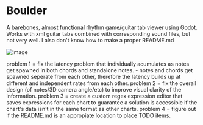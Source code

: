 # Boulder
A barebones, almost functional rhythm game/guitar tab viewer using Godot. Works with xml guitar tabs combined with corresponding sound files, but not very well. 
I also don't know how to make a proper README.md

![image](https://user-images.githubusercontent.com/111002047/184797752-6f804d30-378d-4e33-add2-a7fdbc5f6a27.png)

problem 1 = fix the latency problem that individually acumulates as notes get spawned in both chords and standalone notes.
              - notes and chords get spawned seperate from each other, therefore the latency builds up at different and independent rates from each other.
problem 2 = fix the overall design (of notes/3D camera angle/etc) to improve visual clarity of the information.
problem 3 = create a custom regex expression editor that saves expressions for each chart to guarantee a solution is accessible if the chart's data isn't in the             same format as other charts.
problem 4 = figure out if the README.md is an appropiate location to place TODO items.
